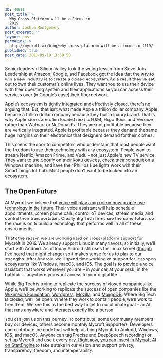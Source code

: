 ```yaml
---
ID: 40611
post_title: >
  Why Cross-Platform will be a Focus in
  2019
author: Joshua Montgomery
post_excerpt: ""
layout: post
permalink: >
  http://mycroft.ai/blog/why-cross-platform-will-be-a-focus-in-2019/
published: true
post_date: 2018-09-19 13:58:50
---
```

<span style="font-weight: 400;">Senior leaders in Silicon Valley took the wrong lesson from Steve Jobs. Leadership at Amazon, Google, and Facebook got the idea that the way to win a new industry is to create a closed ecosystem. As a result they’ve set out to own their customer’s online lives. They want you to use their device with their operating system and their applications so you can access their services over (in Google’s case) their fiber network.</span>

<span style="font-weight: 400;">Apple’s ecosystem is tightly integrated and effectively closed, there's no arguing that. But, that isn’t what made Apple a trillion dollar company. Apple became a trillion dollar company because they built a luxury brand. That is why Apple stores are often located next to H&amp;M, Hugo Boss, and Versace rather than Walmart or McDonald’s. They are not profitable because they are vertically integrated. Apple is profitable because they demand the same huge margins on their electronics that designers demand for their clothes.</span>

<span style="font-weight: 400;">This opens the door to competitors who understand that most people want the freedom to use their technology with any ecosystem. People want to stream Netflix, Amazon Prime, and Vudu – not just Apple's new TV service. They want to use Spotify on their Roku devices, check their schedule on a Windows machine, and have their Phillips Hue lights work with their SmartThings IoT hub. Most people don’t want to be locked into an ecosystem.</span>
<h2>The Open Future</h2>
<span style="font-weight: 400;">At Mycroft we believe that <a href="https://mycroft.ai/blog/why-the-voice-market-is-where-you-should-invest/" target="_blank" rel="noopener">voice will play a big role in how people use technology in the future</a>. Their voice assistant will help schedule appointments, screen phone calls, control IoT devices, stream media, and control their transportation. Clearly Big Tech firms see the same future, so the race is on to build a technology that performs well in all of these environments.</span>

<span style="font-weight: 400;">That’s the reason we are working hard on cross-platform support for Mycroft in 2019. We already support Linux in many flavors, so initially, we’ll start with Android. As of today Android still uses the Linux kernel (</span><a href="https://en.wikipedia.org/wiki/Google_Fuchsia" target="_blank" rel="noopener"><span style="font-weight: 400;">though I’ve heard that might change</span></a><span style="font-weight: 400;">) so it makes sense for us to play to our strengths. After Android, we’ll spend time working on support for less open ecosystems like Windows, macOS, and iOS. The goal is to provide a voice assistant that works wherever you are – in your car, at your desk, in the bathtub … anywhere you want access to your digital life.</span>

<span style="font-weight: 400;">While Big Tech is trying to replicate the success of closed companies like Apple, we’ll be working to replicate the success of open companies like the <a href="https://wikimediafoundation.org/" target="_blank" rel="noopener">Wikimedia Foundation</a>, <a href="https://wordpress.org/" target="_blank" rel="noopener">Wordpress</a>, <a href="https://www.mozilla.org/" target="_blank" rel="noopener">Mozilla</a>, and <a href="https://www.mongodb.com/" target="_blank" rel="noopener">MongoDB</a>. Where Big Tech is closed, we’ll be open. Where they work to contain people, we’ll work to free them. We see this as the best way to get to our ultimate goal – an AI that runs anywhere and interacts exactly like a person.</span>

<span style="font-weight: 400;">You can join us on this journey. To contribute, some Community Members buy our devices, others become monthly Mycroft Supporters. Developers can contribute the code that will help us bring Mycroft to Android, Windows, iOS, and macOS. Anyone can tag Precise and DeepSpeech recordings or set up Mycroft and use it every day. <a href="https://www.startengine.com/mycroft-ai?utm_source=blog&amp;utm_medium=crossplat" target="_blank" rel="noopener">Right now, you can invest in Mycroft AI on StartEngine</a> to take a stake in our vision, and support privacy, transparency, freedom, and interoperability.</span>